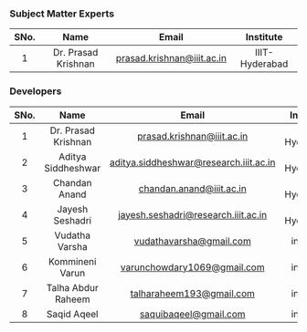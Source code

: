 ### Subject Matter Experts
| SNo. | Name | Email | Institute |
| :---: | :---: | :---: | :---: |
| 1 | Dr. Prasad Krishnan | prasad.krishnan@iiit.ac.in | IIIT-Hyderabad |


### Developers
| SNo. | Name | Email | Institute |
| :---: | :---: | :---: | :---: |
| 1 | Dr. Prasad Krishnan | prasad.krishnan@iiit.ac.in | IIIT-Hyderabad 
| 2 | Aditya Siddheshwar | aditya.siddheshwar@research.iiit.ac.in | IIIT-Hyderabad 
| 3 | Chandan Anand | chandan.anand@iiit.ac.in | IIIT-Hyderabad 
| 4 | Jayesh Seshadri | jayesh.seshadri@research.iiit.ac.in | IIIT-Hyderabad 
| 5 | Vudatha Varsha | vudathavarsha@gmail.com | institute 
| 6 | Kommineni Varun | varunchowdary1069@gmail.com | institute 
| 7 | Talha Abdur Raheem | talharaheem193@gmail.com | institute 
| 8 | Saqid Aqeel | saquibaqeel@gmail.com | institute 